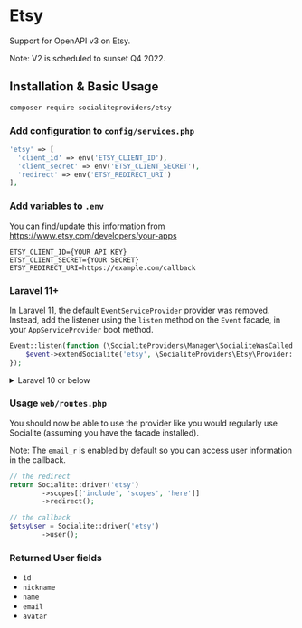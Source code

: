 # Etsy

Support for OpenAPI v3 on Etsy.

Note: V2 is scheduled to sunset Q4 2022.

## Installation & Basic Usage

```bash
composer require socialiteproviders/etsy
```

### Add configuration to `config/services.php`

```php
'etsy' => [    
  'client_id' => env('ETSY_CLIENT_ID'),  
  'client_secret' => env('ETSY_CLIENT_SECRET'),  
  'redirect' => env('ETSY_REDIRECT_URI') 
],
```

### Add variables to `.env`
You can find/update this information from https://www.etsy.com/developers/your-apps
```
ETSY_CLIENT_ID={YOUR API KEY}
ETSY_CLIENT_SECRET={YOUR SECRET}
ETSY_REDIRECT_URI=https://example.com/callback
```

### Laravel 11+
In Laravel 11, the default `EventServiceProvider` provider was removed. Instead, add the listener using the `listen` method on the `Event` facade, in your `AppServiceProvider` boot method.

```php
Event::listen(function (\SocialiteProviders\Manager\SocialiteWasCalled $event) {
    $event->extendSocialite('etsy', \SocialiteProviders\Etsy\Provider::class);
});
```
<details>
<summary>
Laravel 10 or below
</summary>
Add provider event listener `app/Providers/EventServiceProvider`

Configure the package's listener to listen for `SocialiteWasCalled` events.

Add the event to your `listen[]` array in `app/Providers/EventServiceProvider`. See the [Base Installation Guide](https://socialiteproviders.com/usage/) for detailed instructions.

```php
protected $listen = [
    \SocialiteProviders\Manager\SocialiteWasCalled::class => [
        // ... other providers
        \SocialiteProviders\Etsy\EtsyExtendSocialite::class.'@handle',
    ],
];
```
</details>

### Usage `web/routes.php`

You should now be able to use the provider like you would regularly use Socialite (assuming you have the facade installed).

Note: The `email_r` is enabled by default so you can access user information in the callback. 

```php
// the redirect
return Socialite::driver('etsy')
        ->scopes[['include', 'scopes', 'here']]  
        ->redirect();

// the callback
$etsyUser = Socialite::driver('etsy')
        ->user();
```

### Returned User fields

- ``id``
- ``nickname``
- ``name``
- ``email``
- ``avatar``
